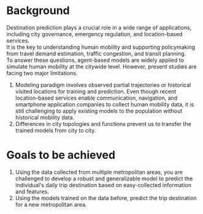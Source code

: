 # Background

Destination prediction plays a crucial role in a wide range of applications, including city governance, emergency regulation, and location-based services.   
It is the key to understanding human mobility and supporting policymaking from travel demand estimation, traffic congestion, and transit planning.   
To answer these questions, agent-based models are widely applied to simulate human mobility at the citywide level. However, present studies are facing two major limitations.   

1. Modeling paradigm involves observed partial trajectories or historical visited locations for training and prediction. Even though recent location-based services enable communication, navigation, and smartphone application companies to collect human mobility data, it is still challenging to apply existing models to the population without historical mobility data. 
2. Differences in city topologies and functions prevent us to transfer the trained models from city to city.

# Goals to be achieved

1. Using the data collected from multiple metropolitan areas, you are challenged to develop a robust and generalizable model to predict the individual's daily trip destination based on easy-collected information and features. 
2. Using the models trained on the data before, predict the trip destination for a new metropolitan area.
